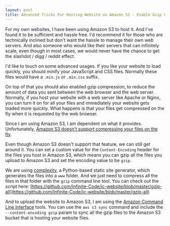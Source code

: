 ```yaml
---
layout: post
title: Advanced Tricks For Hosting Website on Amazon S3 - Enable Gzip Compression
---
```

For my own websites, I have been using Amazon S3 to host it. And I've found it to be sufficient and hassle free. I'd recommend it for those who are technically inclined but don't want the hassle to manage their own web servers. And also someone who would like their servers that can infinitely scale, even though in most cases, we would never have the chance to get the slashdot / digg / reddit effect.

I'd like to touch on some advanced usages. If you like your website to load quickly, you should minify your JavaScript and CSS files. Normally these files would have a ```.min.js``` or ```.min.css``` suffix.

On top of that you should also enabled gzip compression, to reduce the amount of data you sent between the web browser and the web server. Normally, if you host your website with a web server like Apache or Nginx, you can turn it on for all your files and immediately your website gets loaded more quickly. What happens is that your files get compressed on the fly when it is requested by the web browser.

Since I am using Amazon S3, I am dependent on what it provides. Unfortunately, [Amazon S3 doesn't support compressing your files on the fly](http://docs.aws.amazon.com/AmazonCloudFront/latest/DeveloperGuide/ServingCompressedFiles.html#CompressedS3).

Even though Amazon S3 doesn't support that feature, we can still get around it. You can set a custom value for the ```Content-Encoding``` header for the files you host in Amazon S3, which means you can gzip all the files you upload to Amazon S3 and set the encoding value to be ```gzip```.

We are using [complexity](https://github.com/audreyr/complexity), a Python-based static site generator, which generates the files into a ```www``` folder. And we just need to compress all the files in that folder with the ```gzip``` command line tool. You can check out the script here: [https://github.com/Infinite-Code/ic-website/blob/master/gzip-all](https://github.com/Infinite-Code/ic-website/blob/master/gzip-all)

And to upload the website to Amazon S3, I am using the [Amazon Command Line Interface](http://aws.amazon.com/cli/) tools. You can use the ```aws s3 sync``` command and include the ```--content-encoding gzip``` param to sync all the gzip files to the Amazon S3 bucket that is hosting your website files.
